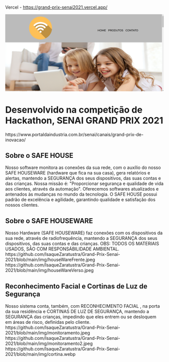 Vercel - https://grand-prix-senai2021.vercel.app/

<img src = "/img/homeimage.png" alt="Home image">

<h1>Desenvolvido na competição de Hackathon, SENAI GRAND PRIX 2021</h1>
https://www.portaldaindustria.com.br/senai/canais/grand-prix-de-inovacao/
<br>
<h2>Sobre o SAFE HOUSE</h2>
Nosso software monitora as conexões da sua rede, com o auxílio do nosso SAFE HOUSEWARE (hardware que fica na sua casa), gera relatórios e alertas, mantendo a SEGURANÇA dos seus dispositivos, das suas contas e das crianças. Nossa missão é: "Proporcionar segurança e qualidade de vida aos clientes, através da automação". Oferecemos softwares atualizados e antenados às mudanças no mundo da tecnologia. O SAFE HOUSE possui padrão de excelência e agilidade, garantindo qualidade e satisfação dos nossos clientes.

<h2>Sobre o SAFE HOUSEWARE</h2>
Nosso Hardware (SAFE HOUSEWARE) faz conexões com os dispositivos da sua rede, através de radiofrequência, mantendo a SEGURANÇA dos seus dispositivos, das suas contas e das crianças.
OBS: TODOS OS MATERIAIS USADOS, SÃO COM RESPONSÁBILIDADE AMBIENTAL.
<br>
https://github.com/IsaqueZaratustra/Grand-Prix-Senai-2021/blob/main/img/houseWareFrente.jpeg
https://github.com/IsaqueZaratustra/Grand-Prix-Senai-2021/blob/main/img/houseWareVerso.jpeg
<h2>Reconhecimento Facial e Cortinas de Luz de Segurança</h2>
Nosso sistema conta, também, com RECONHECIMENTO FACIAL , na porta da sua residência e CORTINAS DE LUZ DE SEGURANÇA, mantendo a SEGURANÇA das crianças, impedindo que eles entrem ou se desloquem em áreas de risco, definidas pelo cliente.
<br>
https://github.com/IsaqueZaratustra/Grand-Prix-Senai-2021/blob/main/img/monitoramento.jpeg
https://github.com/IsaqueZaratustra/Grand-Prix-Senai-2021/blob/main/img/monitoramento2.jpeg
https://github.com/IsaqueZaratustra/Grand-Prix-Senai-2021/blob/main/img/cortina.webp
